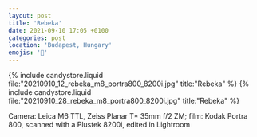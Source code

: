 ```yaml
---
layout: post
title: 'Rebeka'
date: 2021-09-10 17:05 +0100
categories: post
location: 'Budapest, Hungary'
emojis: '🔞'
---
```


{% include candystore.liquid file:"20210910_12_rebeka_m8_portra800_8200i.jpg" title:"Rebeka" %}
{% include candystore.liquid file:"20210910_28_rebeka_m8_portra800_8200i.jpg" title:"Rebeka" %}

Camera: Leica M6 TTL, Zeiss Planar T\* 35mm f/2 ZM; film: Kodak Portra 800, scanned with a Plustek 8200i, edited in Lightroom
